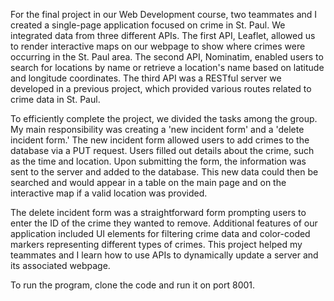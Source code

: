 For the final project in our Web Development course, two teammates and I created a single-page application focused on crime in St. Paul. We integrated data from three 
different APIs. The first API, Leaflet, allowed us to render interactive maps on our webpage to show where crimes were occurring in the St. Paul area. The second API, 
Nominatim, enabled users to search for locations by name or retrieve a location's name based on latitude and longitude coordinates. The third API was a RESTful server we 
developed in a previous project, which provided various routes related to crime data in St. Paul.

To efficiently complete the project, we divided the tasks among the group. My main responsibility was creating a 'new incident form' and a 'delete incident form.' The 
new incident form allowed users to add crimes to the database via a PUT request. Users filled out details about the crime, such as the time and location. Upon submitting 
the form, the information was sent to the server and added to the database. This new data could then be searched and would appear in a table on the main page and on the 
interactive map if a valid location was provided.

The delete incident form was a straightforward form prompting users to enter the ID of the crime they wanted to remove. Additional features of our application included 
UI elements for filtering crime data and color-coded markers representing different types of crimes. This project helped my teammates and I learn how to use APIs to 
dynamically update a server and its associated webpage.

To run the program, clone the code and run it on port 8001.
